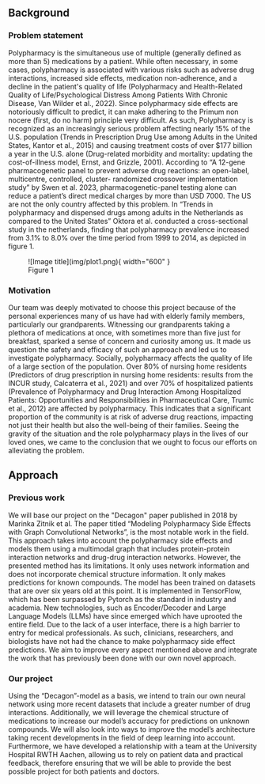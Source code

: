 
## Background

### Problem statement

Polypharmacy is the simultaneous use of multiple (generally defined as more than 5) medications by a patient.
While often necessary, in some cases, polypharmacy is associated with various risks such as adverse drug interactions, increased side effects, medication non-adherence, and a decline in the patient's quality of life (Polypharmacy and Health-Related Quality of Life/Psychological Distress Among Patients With Chronic Disease, Van Wilder et al., 2022). Since polypharmacy side effects are notoriously difficult to predict, it can make adhering to the Primum non nocere (first, do no harm) principle very difficult.
As such, Polypharmacy is recognized as an increasingly serious problem affecting nearly 15% of the U.S. population (Trends in Prescription Drug Use among Adults in the United States, Kantor et al., 2015) and causing treatment costs of over $177 billion a year in the U.S. alone (Drug-related morbidity and mortality: updating the cost-of-illness model, Ernst, and Grizzle, 2001). According to “A 12-gene pharmacogenetic panel to prevent adverse drug reactions: an open-label, multicentre, controlled, cluster- randomized crossover implementation study” by Swen et al. 2023, pharmacogenetic-panel testing alone can reduce a patient’s direct medical charges by more than USD 7000.
The US are not the only country affected by this problem. In “Trends in polypharmacy and dispensed drugs among adults in the Netherlands as compared to the United States” Oktora et al. conducted a cross-sectional study in the netherlands, finding that polypharmacy prevalence increased from 3.1% to 8.0% over the time period from 1999 to 2014, as depicted in figure 1.

<figure markdown>
  ![Image title](img/plot1.png){ width="600" }
  <figcaption>Figure 1</figcaption>
</figure>

### Motivation

Our team was deeply motivated to choose this project because of the personal experiences many of us have had with elderly family members, particularly our grandparents.
Witnessing our grandparents taking a plethora of medications at once, with sometimes more than five just for breakfast, sparked a sense of concern and curiosity among us.
It made us question the safety and efficacy of such an approach and led us to investigate polypharmacy.
Socially, polypharmacy affects the quality of life of a large section of the population. Over 80% of nursing home residents (Predictors of drug prescription in nursing home residents: results from the INCUR study, Calcaterra et al., 2021)  and over 70% of hospitalized patients (Prevalence of Polypharmacy and Drug Interaction Among Hospitalized Patients: Opportunities and Responsibilities in Pharmaceutical Care, Trumic et al., 2012) are affected by polypharmacy.
This indicates that a significant proportion of the community is at risk of adverse drug reactions, impacting not just their health but also the well-being of their families.
Seeing the gravity of the situation and the role polypharmacy plays in the lives of our loved ones, we came to the conclusion that we ought to focus our efforts on alleviating the problem.


## Approach

### Previous work

We will base our project on the "Decagon" paper published in 2018 by Marinka Zitnik et al.
The paper titled “Modeling Polypharmacy Side Effects with Graph Convolutional Networks”, is the most notable work in the field.
This approach takes into account the polypharmacy side effects and models them using a multimodal graph that includes protein-protein interaction networks and drug-drug interaction networks.
However, the presented method has its limitations.
It only uses network information and does not incorporate chemical structure information.
It only makes predictions for known compounds.
The model has been trained on datasets that are over six years old at this point.
It is implemented in TensorFlow, which has been surpassed by Pytorch as the standard in industry and academia.
New technologies, such as Encoder/Decoder and Large Language Models (LLMs) have since emerged which have uprooted the entire field.
Due to the lack of a user interface, there is a high barrier to entry for medical professionals. As such, clinicians, researchers, and biologists have not had the chance to make polypharmacy side effect predictions.
We aim to improve every aspect mentioned above and integrate the work that has previously been done with our own novel approach.

### Our project

Using the “Decagon”-model as a basis, we intend to train our own neural network using more recent datasets that include a greater number of drug interactions. Additionally, we will leverage the chemical structure of medications to increase our model’s accuracy for predictions on unknown compounds. We will also look into ways to improve the model’s architecture taking recent developments in the field of deep learning into account. Furthermore, we have developed a relationship with a team at the University Hospital RWTH Aachen, allowing us to rely on patient data and practical feedback, therefore ensuring that we will be able to provide the best possible project for both patients and doctors.